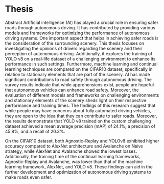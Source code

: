 # Thesis
Abstract
Artificial intelligence (AI) has played a crucial role in ensuring safer roads through autonomous driving. It has contributed by providing various models and frameworks for optimizing the performance of autonomous driving systems. One important aspect that helps in achieving safer roads is the consideration of the surrounding scenery. This thesis focuses on investigating the opinions of drivers regarding the scenery and their perception of autonomous driving. Additionally, it explores the training of YOLO v8 on a real-life dataset of a challenging environment to enhance its performance in such settings. Furthermore, machine learning and continual learning techniques are compared on the CIFAR10 dataset, specifically in relation to stationary elements that are part of the scenery.
AI has made significant contributions to road safety through autonomous driving. The survey results indicate that while apprehensions exist, people are hopeful that autonomous vehicles can enhance road safety. Moreover, the evaluation of different models and frameworks on challenging environments and stationary elements of the scenery sheds light on their respective performance and training times. 
 The findings of this research suggest that while people may have concerns about fully automated driving vehicles, they are open to the idea that they can contribute to safer roads. Moreover, the results demonstrate that YOLO v8 trained on the custom challenging dataset achieved a mean average precision (mAP) of 24.1%, a precision of 45.8%, and a recall of 20.3%. 
 
On the CIFAR10 dataset, both Agnostic-Replay and YOLOv8 exhibited higher accuracy compared to AlexNet architecture and Avalanche on Naive strategy, while AlexNet and Avalanche showed the lowest losses. Additionally, the training time of the continual learning frameworks, Agnostic-Replay and Avalanche, was lower than that of the machine learning framework, AlexNet, and YOLO v8. These findings can aid in the further development and optimization of autonomous driving systems to make roads even safer.

